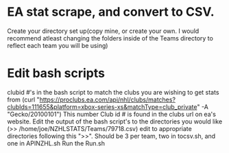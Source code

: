 # EA stat scrape, and convert to CSV.
Create your directory set up(copy mine, or create your own. I would recommend atleast changing the folders inside of the Teams directory to reflect each team you will be using)

# Edit bash scripts 
clubid #'s in the bash script to match the clubs you are wishing to get stats from 
     (curl "https://proclubs.ea.com/api/nhl/clubs/matches?clubIds=111655&platform=xbox-series-xs&matchType=club_private" -A "Gecko/20100101")
                                                               This number
Club id # is found in the clubs url on ea's website.
Edit the output of the bash script's to the directories you would like
      (>> /home/joe/NZHLSTATS/Teams/79718.csv) edit to appropriate directories following this ">>".
      Should be 3 per team, two in tocsv.sh, and one in APINZHL.sh
Run the Run.sh 
